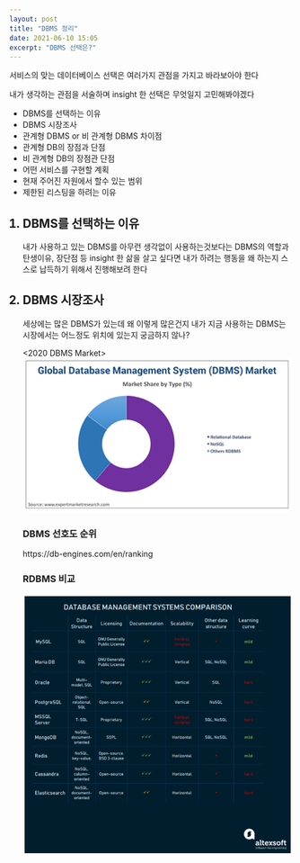 ```yaml
---
layout: post
title: "DBMS 정리"
date: 2021-06-10 15:05
excerpt: "DBMS 선택은?"
---
```


<p>서비스의 맞는 데이터베이스 선택은 여러가지 관점을 가지고 바라보아야 한다</p>
<p>내가 생각하는 관점을 서술하며 insight 한 선택은 무엇일지 고민해봐야겠다</p>
  <ul>
    <li>DBMS를 선택하는 이유</li>
    <li>DBMS 시장조사</li>
    <li>관계형 DBMS or 비 관계형 DBMS 차이점</li>
    <li>관계형 DB의 장점과 단점</li>
    <li>비 관계형 DB의 장점관 단점</li>
    <li>어떤 서비스를 구현할 계획</li>
    <li>현재 주어진 자원에서 할수 있는 범위</li>
    <li>제한된 리스팅을 하려는 이유</li>
  </ul>

<ol start="1">
  <h2><li>DBMS를 선택하는 이유</li></h2>
  <div>    
    내가 사용하고 있는 DBMS를 아무런 생각없이 사용하는것보다는 DBMS의 역할과 탄생이유, 장단점 등 insight 한 삶을 살고 싶다면 내가 하려는 행동을 왜 하는지 스스로 납득하기 위해서 진행해보려 한다<br>    
  </div>
  
  <h2><li>DBMS 시장조사</li></h2>
  <div>
    세상에는 많은 DBMS가 있는데 왜 이렇게 많은건지 내가 지금 사용하는 DBMS는 시장에서는 어느정도 위치에 있는지 궁금하지 않나?
  </div>

<2020 DBMS Market>
<img src="/assets/img/2020 DBMS Market.PNG" />
  
<h3>DBMS 선호도 순위</h3>
https://db-engines.com/en/ranking

<h3>RDBMS 비교</h3>
<img src="/assets/img/RDBMS comparison.PNG" />
  
</ol>
